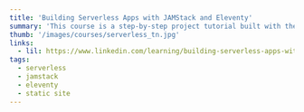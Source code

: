 ```yaml
---
title: 'Building Serverless Apps with JAMStack and Eleventy'
summary: 'This course is a step-by-step project tutorial built with the Jamstack and Eleventy. Learn how to build pages from templates and layouts, connect to data through APIs, use shortcodes and filters to inject and update content, and more.'
thumb: '/images/courses/serverless_tn.jpg'
links:
  - lil: https://www.linkedin.com/learning/building-serverless-apps-with-jamstack-and-eleventy
tags:
  - serverless
  - jamstack
  - eleventy
  - static site
---
```

